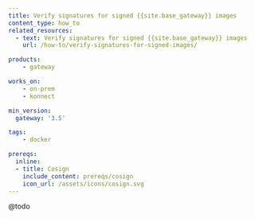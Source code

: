 ```yaml
---
title: Verify signatures for signed {{site.base_gateway}} images
content_type: how_to
related_resources:
  - text: Verify signatures for signed {{site.base_gateway}} images
    url: /how-to/verify-signatures-for-signed-images/

products:
    - gateway

works_on:
    - on-prem
    - konnect

min_version:
  gateway: '3.5'

tags:
    - docker

prereqs:
  inline:
  - title: Cosign
    include_content: prereqs/cosign
    icon_url: /assets/icons/cosign.svg
---
```


@todo